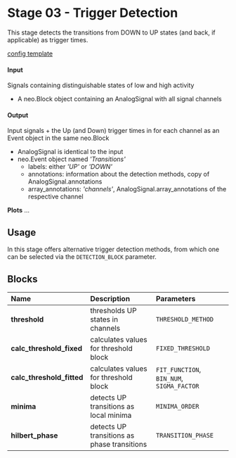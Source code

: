 # Stage 03 - Trigger Detection
This stage detects the transitions from DOWN to UP states (and back, if applicable) as trigger times.

[config template](config_template.yaml)

#### Input
Signals containing distinguishable states of low and high activity

* A neo.Block object containing an AnalogSignal with all signal channels

#### Output
Input signals + the Up (and Down) trigger times in for each channel as an Event object in the same neo.Block

* AnalogSignal is identical to the input
* neo.Event object named _'Transitions'_
    * labels: either _'UP'_ or _'DOWN'_
    * annotations: information about the detection methods, copy of AnalogSignal.annotations
    * array_annotations: _'channels'_, AnalogSignal.array_annotations of the respective channel

__Plots__
...

## Usage
In this stage offers alternative trigger detection methods, from which one can be selected via the `DETECTION_BLOCK` parameter.

## Blocks
|Name | Description | Parameters |
|:----|:------------|:-----------|
|__threshold__|thresholds UP states in channels|`THRESHOLD_METHOD`|
|__calc_threshold_fixed__|calculates values for threshold block|`FIXED_THRESHOLD`|
|__calc_threshold_fitted__|calculates values for threshold block|`FIT_FUNCTION`, `BIN_NUM`, `SIGMA_FACTOR`|
|__minima__|detects UP transitions as local minima|`MINIMA_ORDER`|
|__hilbert_phase__|detects UP transitions as phase transitions|`TRANSITION_PHASE`|

